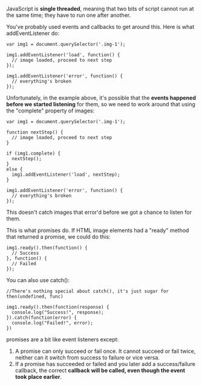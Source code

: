JavaScript is **single threaded**, meaning that two bits of script cannot run at the same time; they have to run one after another. 

You've probably used events and callbacks to get around this. Here is what addEventListener do:

```
var img1 = document.querySelector('.img-1');

img1.addEventListener('load', function() {
  // image loaded, proceed to next step
});

img1.addEventListener('error', function() {
  // everything's broken
});
```

Unfortunately, in the example above, it's possible that the **events happened before we started listening** for them, 
so we need to work around that using the "complete" property of images:

```
var img1 = document.querySelector('.img-1');

function nextStep() {
  // image loaded, proceed to next step
}

if (img1.complete) {
  nextStep();
}
else {
  img1.addEventListener('load', nextStep);
}

img1.addEventListener('error', function() {
  // everything's broken
});
```

This doesn't catch images that error'd before we got a chance to listen for them.

This is what promises do. If HTML image elements had a "ready" method that returned a promise, we could do this:

```
img1.ready().then(function() {
  // Success
}, function() {
  // Failed
});
```

You can also use catch():
```
//There's nothing special about catch(), it's just sugar for then(undefined, func)

img1.ready().then(function(response) {
  console.log("Success!", response);
}).catch(function(error) {
  console.log("Failed!", error);
})

```

promises are a bit like event listeners except:

1. A promise can only succeed or fail once. It cannot succeed or fail twice, 
neither can it switch from success to failure or vice versa.
2. If a promise has succeeded or failed and you later add a success/failure callback, the correct **callback will be called, 
even though the event took place earlier**.
